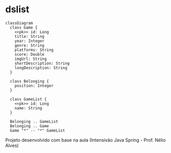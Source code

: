 # dslist

```mermaid
classDiagram
  class Game {
    <<pk>> id: Long
    title: String
    year: Integer
    genre: String
    platforms: String
    score: Double
    imgUrl: String
    shortDescription: String
    longDescription: String
  }

  class Belonging {
    position: Integer
  }

  class GameList {
    <<pk>> id: Long
    name: String
  }

  Belonging .. GameList 
  Belonging .. Game
  Game "*" -- "*" GameList
```






Projeto desenvolvido com base na aula (Intensivão Java Spring - Prof. Nélio Alves)
